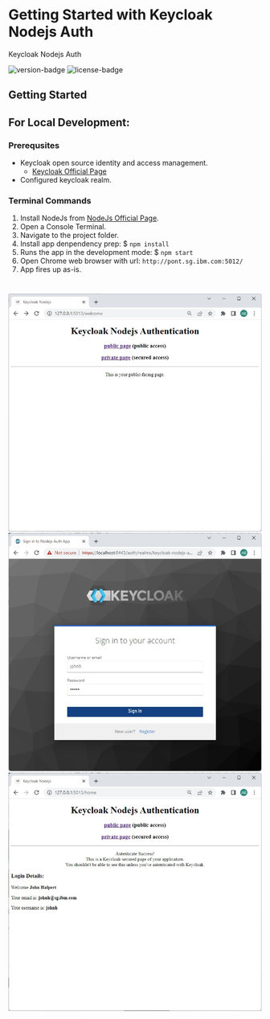 # Getting Started with Keycloak Nodejs Auth
Keycloak Nodejs Auth

![version-badge](https://img.shields.io/badge/version-1.0.0-blue.svg)
![license-badge](https://img.shields.io/badge/license-IBM-blue.svg)


## Getting Started
## For Local Development:
### Prerequsites
- Keycloak open source identity and access management.
    - [Keycloak Official Page](https://www.keycloak.org/)
- Configured keycloak realm.

### Terminal Commands
1. Install NodeJs from [NodeJs Official Page](https://nodejs.org/en).
2. Open a Console Terminal.
3. Navigate to the project folder.
4. Install app denpendency prep: $ `npm install`
5. Runs the app in the development mode: $ `npm start`
6. Open Chrome web browser with url: ```http://pont.sg.ibm.com:5012/```
7. App fires up as-is.

#
![app dashboard](static/images/page1.jpg)
![app dashboard](static/images/page2.jpg)
![app dashboard](static/images/page3.jpg)

<!-- helm install -->
<!-- oc login console-openshift-console.apps.ocp4p.sg.ibm.com:6443
oc project think2020
./helm install telemedicine-stetho-app .\.ci\telemedicine-stetho-app\ -f .\.ci\telemedicine-stetho-app\values-telemedicine-stetho-app.yaml -->

<!-- Inference -->
<!-- https://smarto-python-instance-aa-instance-think2020.apps.9.187.17.27.nip.io -->
<!-- https://smarto-python-instance-aa-instance-ibm-think2020.apps-crc.testing -->


<!-- [CHANGELOG](./CHANGELOG.md) -->


